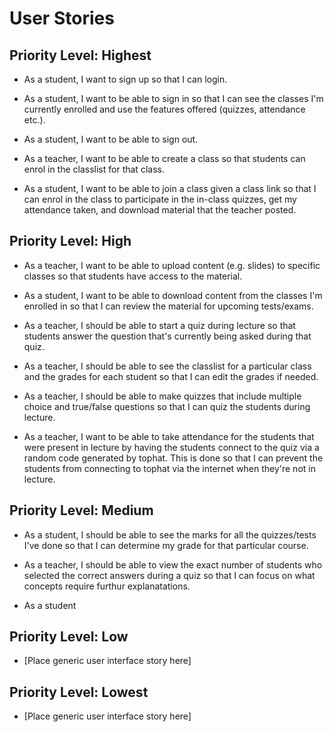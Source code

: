 # **User Stories**
## Priority Level: Highest
- As a student, I want to sign up so that I can login.

- As a student, I want to be able to sign in so that I can see the classes I'm currently enrolled and use the features offered (quizzes, attendance etc.).

- As a student, I want to be able to sign out.

- As a teacher, I want to be able to create a class so that students can enrol in the classlist for that class.

- As a student, I want to be able to join a class given a class link so that I can enrol in the class to participate in the in-class quizzes, get my attendance taken, and download material that the teacher posted.


## Priority Level: High
- As a teacher, I want to be able to upload content (e.g. slides) to specific classes so that students have access to the material.

- As a student, I want to be able to download content from the classes I'm enrolled in so that I can review the material for upcoming tests/exams.

- As a teacher, I should be able to start a quiz during lecture so that students answer the question that's currently being asked during that quiz.

- As a teacher, I should be able to see the classlist for a particular class and the grades for each student so that I can edit the grades if needed.

- As a teacher, I should be able to make quizzes that include multiple choice and true/false questions so that I can quiz the students during lecture.

- As a teacher, I want to be able to take attendance for the students that were present in lecture by having the students connect to the quiz via a random code generated by tophat. This is done so that I can prevent the students from connecting to tophat via the internet when they're not in lecture.

## Priority Level: Medium
- As a student, I should be able to see the marks for all the quizzes/tests I've done so that I can determine my grade for that particular course.

- As a teacher, I should be able to view the exact number of students who selected the correct answers during a quiz so that I can focus on what concepts require furthur explanatations.

- As a student

## Priority Level: Low

- [Place generic user interface story here]

## Priority Level: Lowest
- [Place generic user interface story here]
